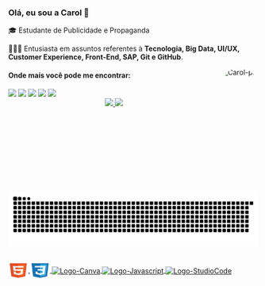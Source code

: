 ### Olá, eu sou a Carol 👋

🎓   Estudante de Publicidade e Propaganda
      
👩🏻‍💻   Entusiasta em assuntos referentes à **Tecnologia, Big Data, UI/UX, Customer Experience, Front-End, SAP, Git e GitHub**.
     
            
<img align="right" alt="Carol-pic" height="250" style="border-radius:50px;" src="https://i.pinimg.com/originals/24/b7/fc/24b7fc7899253722f8540eaa6bb2614a.jpg">

#### Onde mais você pode me encontrar:
  <div> 
  <a href="https://www.instagram.com/iscarolaa/" target="_blank"><img src="https://img.shields.io/badge/-Instagram-%23E4405F?style=for-the-badge&logo=instagram&logoColor=white" target="_blank"></a>
 <a href="https://discord.gg/wagxzStdcR" target="_blank"><img src="https://img.shields.io/badge/Discord-7289DA?style=for-the-badge&logo=discord&logoColor=white" target="_blank"></a> 
 <a href = "mailto:carolliny180@gmail.com"><img src="https://img.shields.io/badge/-Gmail-%23333?style=for-the-badge&logo=gmail&logoColor=white" target="_blank"></a>
  <a href="https://www.linkedin.com/in/rafaella-ballerini-45875016a" target="_blank"><img src="https://img.shields.io/badge/-LinkedIn-%230077B5?style=for-the-badge&logo=linkedin&logoColor=white" target="_blank"></a> 
 <a href="https://t.me/iscarolaa" target="_blank"><img src="https://img.shields.io/badge/Telegram-2CA5E0?style=for-the-badge&logo=telegram&logoColor=white" target="_blank"></a>    

</div>

  
  
  <div align="center">
  <a href="https://github.com/iscarola">
  <img height="150em" src="https://github-readme-stats.vercel.app/api?username=iscarola&show_icons=true&bg_color=30,cb997e,b7b7a4&title_color=6b705c&icon_color=ddbea9&text_color=fff&),&include_all_commits=true&count_private=true"/>
  <img height="150em" src="https://github-readme-stats.vercel.app/api/top-langs/?username=iscarola&layout=compact&langs_count=7&&bg_color=30,cb997e,b7b7a4&icon_color=ddbea9&title_color=6b705c&text_color=fff" />
</div>
  
      
 ![Snake animation](https://github.com/iscarola/iscarola/blob/output/github-contribution-grid-snake.svg)
      
<div style="display: inline_block"><br> 
  <img align="center" alt="Logo-HTML" height="30" width="40" src="https://raw.githubusercontent.com/devicons/devicon/master/icons/html5/html5-original.svg">
  <img align="center" alt="Logo-CSS" height="30" width="40" src="https://raw.githubusercontent.com/devicons/devicon/master/icons/css3/css3-original.svg">
  <img align="center" alt="Logo-Canva" height="30" width="40" src="https://cdn.jsdelivr.net/gh/devicons/devicon/icons/canva/canva-original.svg" />
  <img align="center" alt="Logo-Javascript" height="30" width="40" src="https://cdn.jsdelivr.net/gh/devicons/devicon/icons/javascript/javascript-original.svg" />
  <img align="center" alt="Logo-StudioCode" height="30" width="40" src="https://cdn.jsdelivr.net/gh/devicons/devicon/icons/visualstudio/visualstudio-plain.svg" />
  
    
</div>
  
  
   

  
  
  
  
  
 


